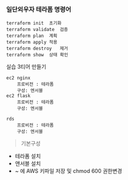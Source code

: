 ### 일단외우자 테라폼 명령어
    terraform init	초기화
    terraform validate	검증
    terraform plan	계획
    terraform apply	적용
    terraform destroy	제거
    terraform show	상태 확인

실습 3티어 만들기
```
ec2 nginx
	프로비전 : 테라폼
	구성: 엔서블
ec2 flask
	프로비전 : 테라폼
	구성: 엔서블

rds
	프로비전 : 테라폼
	구성: 엔서블
```

> 기본구성
+ 테라폼 설치
+ 앤서블 설치
+ ~ 에 AWS 키파일 저장 및 chmod 600 권한변경
